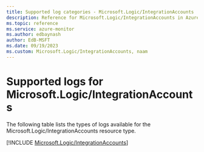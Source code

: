 ```yaml
---
title: Supported log categories - Microsoft.Logic/IntegrationAccounts
description: Reference for Microsoft.Logic/IntegrationAccounts in Azure Monitor Logs.
ms.topic: reference
ms.service: azure-monitor
ms.author: edbaynash
author: EdB-MSFT
ms.date: 09/19/2023
ms.custom: Microsoft.Logic/IntegrationAccounts, naam
---
```





# Supported logs for Microsoft.Logic/IntegrationAccounts  
The following table lists the types of logs available for the Microsoft.Logic/IntegrationAccounts resource type.
  
  
[!INCLUDE [Microsoft.Logic/IntegrationAccounts](./includes/Microsoft-Logic-IntegrationAccounts-logs-include.md)]
  
